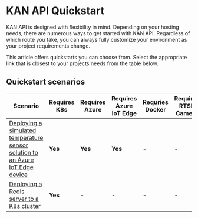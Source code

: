 # KAN API Quickstart

KAN API is designed with flexibility in mind. Depending on your hosting needs, there are numerous ways to get started with KAN API. Regardless of which route you take, you can always fully customize your environment as your project requirements change.

This article offers quickstarts you can choose from. Select the appropriate link that is closest to your projects needs from the table below.  

## Quickstart scenarios

| Scenario | Requires K8s | Requires Azure | Requires Azure IoT Edge| Requries Docker | Requires RTSP Camera |
|--------|--------|--------|--------|--------|--------|
| [Deploying a simulated temperature sensor solution to an Azure IoT Edge device](./deploy_solution_to_azure_iot_edge.md) | **Yes** | **Yes** | **Yes** | - | - |
| [Deploying a Redis server to a K8s cluster](./deploy_redis_k8s.md) | **Yes** | - | - | - | - |


